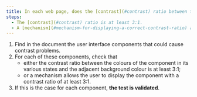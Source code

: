 ```yaml
---
title: In each web page, does the [contrast](#contrast) ratio between the colours of a [user interface component](#user-interface-component) in its various states and the [adjacent background colour](#adjacent-background-colour-and-adjacent-colour) satisfy one of these conditions (excluding special cases)?
steps:
  - The [contrast](#contrast) ratio is at least 3:1.
  - A [mechanism](#mechanism-for-displaying-a-correct-contrast-ratio) allows a [contrast](#contrast) ratio of 3:1, at least.
---
```


1. Find in the document the user interface components that could cause contrast problems.
2. For each of these components, check that
   - either the contrast ratio between the colours of the component in its various states and the adjacent background colour is at least 3:1;
   - or a mechanism allows the user to display the component with a contrast ratio of at least 3:1.
3. If this is the case for each component, **the test is validated**.
